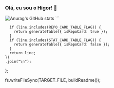 ### Olá, eu sou o Higor! 🤙


![Anurag's GitHub stats](https://github-readme-stats.vercel.app/api?username=anuraghazra&theme=dark&show_icons=true)
\`\`\`


      if (line.includes(REPO_CARD_TABLE_FLAG)) {
        return generateTable({ isRepoCard: true });
      }
      if (line.includes(STAT_CARD_TABLE_FLAG)) {
        return generateTable({ isRepoCard: false });
      }
      return line;
    })
    .join("\n");
};

fs.writeFileSync(TARGET_FILE, buildReadme());
